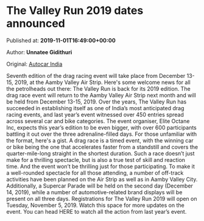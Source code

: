 
# The Valley Run 2019 dates announced

Published at: **2019-11-01T16:49:00+00:00**

Author: **Unnatee Gidithuri**

Original: [Autocar India](https://www.autocarindia.com/motor-sports-news/the-valley-run-2019-dates-announced-414726)

Seventh edition of the drag racing event will take place from December 13-15, 2019, at the Aamby Valley Air Strip.
Here's some welcome news for all the petrolheads out there: The Valley Run is back for its 2019 edition. The drag race event will return to the Aamby Valley Air Strip next month and will be held from December 13-15, 2019.
Over the years, The Valley Run has succeeded in establishing itself as one of India’s most anticipated drag racing events, and last year’s event witnessed over 450 entries spread across several car and bike categories. The event organiser, Elite Octane Inc, expects this year’s edition to be even bigger, with over 600 participants battling it out over the three adrenaline-filled days.
For those unfamiliar with the format, here's a gist. A drag race is a timed event, with the winning car or bike being the one that accelerates faster from a standstill and covers the quarter-mile-long straight in the shortest duration. Such a race doesn’t just make for a thrilling spectacle, but is also a true test of skill and reaction time.
And the event won’t be thrilling just for those participating. To make it a well-rounded spectacle for all those attending, a number of off-track activities have been planned on the Air Strip as well as in Aamby Valley City. Additionally, a Supercar Parade will be held on the second day (December 14, 2019), while a number of automotive-related brand displays will be present on all three days.
Registrations for The Valley Run 2019 will open on Tuesday, November 5, 2019. Watch this space for more updates on the event.
You can head HERE to watch all the action from last year’s event.
